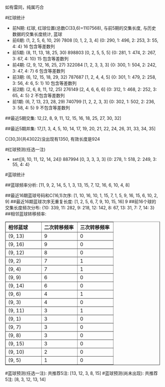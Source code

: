 <!-- 
.. title: 双色球2010125期(2010-10-26)数据分析报告
.. slug: slott-2010125-2010-10-26-report
.. date: 2010-10-27 08:00:00 UTC+08:00
.. tags: Lottery
.. link: 
.. description: 
.. type: text
-->

如有雷同，纯属巧合

<!-- TEASER_END-->

#红球统计

- 前N期: 红球, 红球位置(总数C(33,6)=1107568), 与前5期的交集长度, 与历史数据的交集长度统计, 蓝球
- 前6期: (1, 2, 5, 6, 10, 29) 7808 [0, 1, 2, 3, 4] {0: 290, 1: 496, 2: 253, 3: 55, 4: 4} 16 包含等差数列
- 前5期: (8, 11, 13, 18, 25, 30) 898803 [0, 2, 5, 5, 5] {0: 281, 1: 474, 2: 267, 3: 67, 4: 10} 15 包含等差数列
- 前4期: (2, 9, 12, 16, 25, 27) 322084 [1, 2, 3, 3, 3] {0: 300, 1: 504, 2: 242, 3: 47, 4: 7} 6 包含等差数列
- 前3期: (6, 12, 15, 18, 29, 32) 787687 [1, 2, 4, 4, 5] {0: 301, 1: 479, 2: 258, 3: 56, 4: 6, 5: 1} 10 包含等差数列
- 前2期: (2, 6, 8, 11, 12, 25) 276149 [2, 4, 6, 6, 6] {0: 312, 1: 468, 2: 252, 3: 65, 4: 5} 2 不包含等差数列
- 前1期: (6, 7, 13, 23, 28, 29) 740799 [1, 2, 2, 3, 3] {0: 302, 1: 502, 2: 236, 3: 58, 4: 5} 9 不包含等差数列

##最近5期交集:
12,[2, 8, 9, 11, 12, 15, 16, 18, 25, 27, 30, 32]

##最近5期并集:
17,[1, 3, 4, 5, 10, 14, 17, 19, 20, 21, 22, 24, 26, 31, 33, 34, 35]

C(30,3)(共43022)没出现有1350, 
有效长度是924

#红球预测(任选一注)

- set([8, 10, 11, 12, 14, 24]) 887994 [0, 3, 3, 3, 3] {0: 278, 1: 518, 2: 249, 3: 55, 4: 4}

#蓝球统计

##蓝球频率分析:
[11, 9, 2, 14, 5, 1, 3, 13, 15, 7, 12, 16, 6, 10, 4, 8]

##最近16期蓝球号码和C(16,1)次序:
[1, 10, 16, 10, 1, 15, 7, 1, 5, 9, 16, 15, 6, 10, 2, 9]
##最近16期蓝球次序无重复长度:
[1, 2, 5, 6, 7, 9, 10, 15, 16] 9
##前16个球的交集长度频次分布:
{10: 339, 11: 282, 9: 218, 12: 142, 8: 67, 13: 31, 7: 7, 14: 3}
##相邻蓝球转移频率:
<table border="1" class="table table-striped dataframe">
  <thead>
    <tr style="text-align: left;">
      <th style="min-width: 100px;">相邻蓝球</th>
      <th style="min-width: 100px;">二次转移频率</th>
      <th style="min-width: 100px;">三次转移频率</th>
    </tr>
  </thead>
  <tbody>
    <tr>
      <td> (9, 13)</td>
      <td> 9</td>
      <td> 0</td>
    </tr>
    <tr>
      <td> (9, 16)</td>
      <td> 9</td>
      <td> 0</td>
    </tr>
    <tr>
      <td> (9, 12)</td>
      <td> 8</td>
      <td> 0</td>
    </tr>
    <tr>
      <td>  (9, 2)</td>
      <td> 7</td>
      <td> 1</td>
    </tr>
    <tr>
      <td>  (9, 4)</td>
      <td> 7</td>
      <td> 1</td>
    </tr>
    <tr>
      <td>  (9, 9)</td>
      <td> 6</td>
      <td> 0</td>
    </tr>
    <tr>
      <td> (9, 14)</td>
      <td> 6</td>
      <td> 0</td>
    </tr>
    <tr>
      <td>  (9, 6)</td>
      <td> 4</td>
      <td> 1</td>
    </tr>
    <tr>
      <td>  (9, 3)</td>
      <td> 4</td>
      <td> 0</td>
    </tr>
    <tr>
      <td> (9, 11)</td>
      <td> 3</td>
      <td> 1</td>
    </tr>
    <tr>
      <td>  (9, 1)</td>
      <td> 3</td>
      <td> 0</td>
    </tr>
    <tr>
      <td>  (9, 7)</td>
      <td> 3</td>
      <td> 0</td>
    </tr>
    <tr>
      <td>  (9, 8)</td>
      <td> 3</td>
      <td> 0</td>
    </tr>
    <tr>
      <td> (9, 15)</td>
      <td> 3</td>
      <td> 0</td>
    </tr>
    <tr>
      <td> (9, 10)</td>
      <td> 2</td>
      <td> 0</td>
    </tr>
    <tr>
      <td>  (9, 5)</td>
      <td> 1</td>
      <td> 0</td>
    </tr>
  </tbody>
</table>
#蓝球预测(任选一注):
共推荐5注: [13, 12, 3, 8, 15]
#蓝球预测(尚未出现):
共推荐5注: [8, 3, 12, 13, 14]

